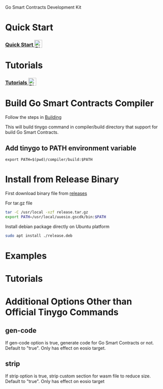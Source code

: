 Go Smart Contracts Development Kit

# Quick Start

<h3>
  <a
    target="_blank"
    href="https://mybinder.org/v2/gh/uuosio/uuosio.gscdk/main?filepath=quickstart/quickstart.ipynb"
  >
    Quick Start
    <img alt="Binder" valign="bottom" height="25px"
    src="https://mybinder.org/badge_logo.svg"
    />
  </a>
</h3>

# Tutorials

<h3>
  <a
    target="_blank"
    href="https://mybinder.org/v2/gh/uuosio/uuosio.gscdk/main?filepath=tutorials"
  >
    Tutorials
    <img alt="Binder" valign="bottom" height="25px"
    src="https://mybinder.org/badge_logo.svg"
    />
  </a>
</h3>


# Build Go Smart Contracts Compiler

Follow the steps in [Building](./BUILDING.md)

This will build tinygo command in compiler/build directory that support for build Go Smart Contracts.

## Add tinygo to PATH environment variable
```
export PATH=$(pwd)/compiler/build:$PATH
```

# Install from Release Binary

First download binary file from [releases](https://github.com/uuosio/uuosio.gscdk/releases)

For tar.gz file

```bash
tar -C /usr/local -xzf release.tar.gz
export PATH=/usr/local/uuosio.gscdk/bin:$PATH
```

Install debian package directly on Ubuntu platform
```bash
sudo apt install ./release.deb
```

# Examples

# Tutorials

# Additional Options Other than Official Tinygo Commands

## gen-code

If gen-code option is true, generate code for Go Smart Contracts or not. Default to "true". Only has effect on eosio target.

## strip

If strip option is true, strip custom section for wasm file to reduce size. Default to "true". Only has effect on eosio target

